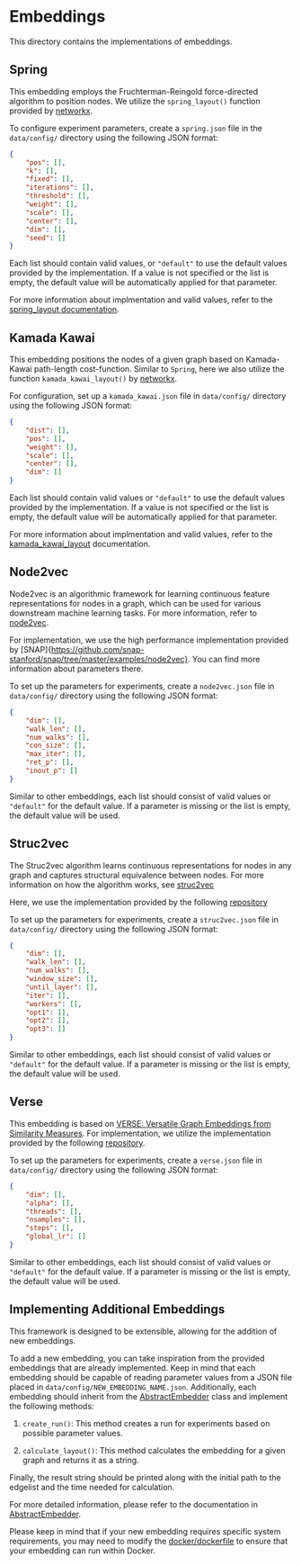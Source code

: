 # Embeddings 
This directory contains the implementations of embeddings.

## Spring
This embedding employs the Fruchterman-Reingold force-directed algorithm to position nodes. We utilize the `spring_layout()` function provided by [networkx](https://networkx.org).

To configure experiment parameters, create a `spring.json` file in the `data/config/` directory using the following JSON format:

```json
{
    "pos": [],
    "k": [],
    "fixed": [],
    "iterations": [],
    "threshold": [],
    "weight": [],
    "scale": [],
    "center": [],
    "dim": [],
    "seed": []
}
```

Each list should contain valid values, or `"default"` to use the default values provided by the implementation. If a value is not specified or the list is empty, the default value will be automatically applied for that parameter.

For more information about implmentation and valid values, refer to the [spring_layout documentation](https://networkx.org/documentation/stable/reference/generated/networkx.drawing.layout.spring_layout.html#spring-layout).

## Kamada Kawai 
This embedding positions the nodes of a given graph based on Kamada-Kawai path-length cost-function. Similar to `Spring`, here we also utilize the function `kamada_kawai_layout()` by [networkx](https://networkx.org).

For configuration, set up a `kamada_kawai.json` file in `data/config/` directory using the following JSON format:

```json
{
    "dist": [],
    "pos": [],
    "weight": [],
    "scale": [],
    "center": [],
    "dim": []
}
```

Each list should contain valid values or `"default"` to use the default values provided by the implementation. If a value is not specified or the list is empty, the default value will be automatically applied for that parameter.

For more information about implmentation and valid values, refer to the [kamada_kawai_layout](https://networkx.org/documentation/stable/reference/generated/networkx.drawing.layout.kamada_kawai_layout.html) documentation.

## Node2vec 
Node2vec is an algorithmic framework for learning continuous feature representations for nodes in a graph, which can be used for various downstream machine learning tasks. For more information, refer to [node2vec](https://arxiv.org/abs/1607.00653).

For implementation, we use the high performance implementation provided by [SNAP]{https://github.com/snap-stanford/snap/tree/master/examples/node2vec}. You can find more information about parameters there.

To set up the parameters for experiments, create a `node2vec.json` file in `data/config/` directory using the following JSON format:

```json
{
    "dim": [],
    "walk_len": [],
    "num_walks": [],
    "con_size": [],
    "max_iter": [],
    "ret_p": [],
    "inout_p": []
}
```

Similar to other embeddings, each list should consist of valid values or `"default"` for the default value. If a parameter is missing or the list is empty, the default value will be used.

## Struc2vec 
The Struc2vec algorithm learns continuous representations for nodes in any graph and captures structural equivalence between nodes. For more information on how the algorithm works, see [struc2vec](https://arxiv.org/abs/1704.03165)

Here, we use the implementation provided by the following [repository](https://github.com/sebkaz/struc2vec/tree/master#struc2vec)

To set up the parameters for experiments, create a `struc2vec.json` file in `data/config/` directory using the following JSON format:

```json
{
    "dim": [],
    "walk_len": [],
    "num_walks": [],
    "window_size": [],
    "until_layer": [],
    "iter": [],
    "workers": [],
    "opt1": [],
    "opt2": [],
    "opt3": []
}
```

Similar to other embeddings, each list should consist of valid values or `"default"` for the default value. If a parameter is missing or the list is empty, the default value will be used.

## Verse
This embedding is based on [VERSE: Versatile Graph Embeddings from Similarity Measures](https://arxiv.org/abs/1803.04742). For implementation, we utilize the implementation provided by the following [repository](https://github.com/xgfs/verse).

To set up the parameters for experiments, create a `verse.json` file in `data/config/` directory using the following JSON format:

```json
{
    "dim": [],
    "alpha": [],
    "threads": [],
    "nsamples": [],
    "steps": [],
    "global_lr": []
}
```

Similar to other embeddings, each list should consist of valid values or `"default"` for the default value. If a parameter is missing or the list is empty, the default value will be used.


## Implementing Additional Embeddings
This framework is designed to be extensible, allowing for the addition of new embeddings.

To add a new embedding, you can take inspiration from the provided embeddings that are already implemented. Keep in mind that each embedding should be capable of reading parameter values from a JSON file placed in `data/config/NEW_EMBEDDING_NAME.json`. Additionally, each embedding should inherit from the [AbstractEmbedder](abstract_embedder.py) class and implement the following methods:

1. `create_run()`: This method creates a run for experiments based on possible parameter values.

2. `calculate_layout()`: This method calculates the embedding for a given graph and returns it as a string. 

Finally, the result string should be printed along with the initial path to the edgelist and the time needed for calculation.

For more detailed information, please refer to the documentation in [AbstractEmbedder](abstract_embedder.py).

Please keep in mind that if your new embedding requires specific system requirements, you may need to modify the [docker/dockerfile](../docker/dockerfile) to ensure that your embedding can run within Docker.